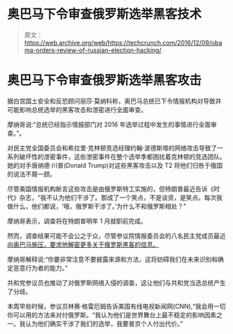 # 奥巴马下令审查俄罗斯选举黑客技术

> 原文：<https://web.archive.org/web/https://techcrunch.com/2016/12/09/obama-orders-review-of-russian-election-hacking/>

# 奥巴马下令审查俄罗斯选举黑客攻击

据白宫国土安全和反恐顾问丽莎·莫纳科称，奥巴马总统已下令情报机构对导致并可能影响总统选举的黑客攻击和泄密进行全面审查。

摩纳哥说:“总统已经指示情报部门对 2016 年选举过程中发生的事情进行全面审查。”。

对民主党全国委员会和希拉里·克林顿竞选经理约翰·波德斯塔的网络攻击导致了一系列破坏性的泄密事件，这些泄密事件在整个选举季都困扰着克林顿的竞选团队。她的对手唐纳德·川普(Donald Trump)对这些黑客攻击以及 T2 将他们归咎于俄国的说法不屑一顾。

尽管美国情报机构断言这些攻击是由俄罗斯特工实施的，但特朗普最近告诉《时代》杂志，“我不认为他们干涉了。那成了一个笑点，不是谈资，是笑点。每次我做什么，他们都说，‘哦，俄罗斯干涉了。’为什么不和俄罗斯相处？"

摩纳哥表示，调查将在特朗普明年 1 月就职前完成。

然而，调查结果可能不会公之于众，尽管参议院情报委员会的八名民主党成员最近[向奥巴马施压，要求他解密更多关于俄罗斯黑客的信息。](https://web.archive.org/web/20230209131551/https://www.theguardian.com/us-news/2016/nov/30/senators-hint-russian-interference-us-presidential-election)

摩纳哥解释说:“你要非常注意不要披露来源和方法，这将妨碍我们在未来识别和确定恶意行为者的能力。”

共和党参议员也推动了对俄罗斯网络入侵的调查，这让他们与共和党当选总统产生了分歧。

本周早些时候，参议员林赛·格雷厄姆告诉美国有线电视新闻网(CNN),“我会用一切你可以用的方法来对付俄罗斯。“我认为他们是世界舞台上最不稳定的影响因素之一。我认为他们确实干涉了我们的选举，我要普京个人付出代价。”